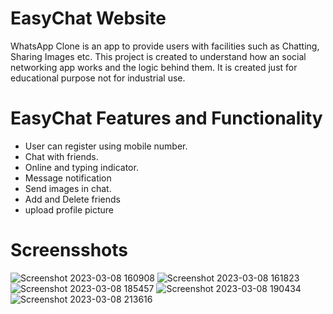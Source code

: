 # EasyChat Website
WhatsApp Clone is an app to provide users with facilities such as Chatting, Sharing Images etc. This project is created to understand how an social networking app works and the logic behind them. It is created just for educational purpose not for industrial use.

# EasyChat Features and Functionality
- User can register using mobile number.
- Chat with friends.
- Online and typing indicator.
- Message notification
- Send images in chat.
- Add and Delete friends
- upload profile picture

# Screensshots
![Screenshot 2023-03-08 160908](https://github.com/Clive20/EasyChat-App/assets/74508019/7ccb1d7b-2520-46d9-901c-352b72d21fe3)
![Screenshot 2023-03-08 161823](https://github.com/Clive20/EasyChat-App/assets/74508019/a65b8247-2a3a-4ce1-9ee9-fdd11adfba68)
![Screenshot 2023-03-08 185457](https://github.com/Clive20/EasyChat-App/assets/74508019/5363852f-fbad-4591-914c-a86ccab5f4cd)
![Screenshot 2023-03-08 190434](https://github.com/Clive20/EasyChat-App/assets/74508019/a77ea587-f33c-4588-a444-d800a97cac4e)
![Screenshot 2023-03-08 213616](https://github.com/Clive20/EasyChat-App/assets/74508019/3952fc38-ae02-4e88-bba8-febf73b5e83d)
